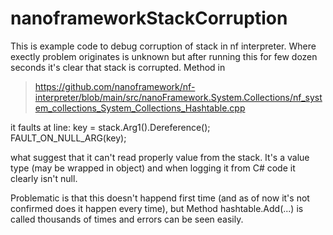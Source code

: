 # nanoframeworkStackCorruption

This is example code to debug corruption of stack in nf interpreter.
Where exectly problem originates is unknown but after running this for few dozen seconds it's clear that stack is corrupted.
Method in 

> https://github.com/nanoframework/nf-interpreter/blob/main/src/nanoFramework.System.Collections/nf_system_collections_System_Collections_Hashtable.cpp

it faults at line:
    key = stack.Arg1().Dereference();
    FAULT_ON_NULL_ARG(key);

what suggest that it can't read properly value from the stack. It's a value type (may be wrapped in object) and when logging it from C# code it clearly isn't null.

Problematic is that this doesn't happend first time (and as of now it's not confirmed does it happen every time), but Method hashtable.Add(...) is called thousands 
of times and errors can be seen easily.
